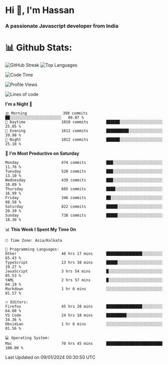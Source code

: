 # Hi 👋, I'm Hassan
### A passionate Javascript developer from India


# 📊 Github Stats:
![GitHub Streak](https://github-readme-streak-stats.herokuapp.com/?user=codeblooded47&theme=dracula&hide_border=false)
![Top Languages](https://github-readme-stats.vercel.app/api/top-langs/?username=codeblooded47&layout=compact&theme=dracula)



<!--START_SECTION:waka-->
![Code Time](http://img.shields.io/badge/Code%20Time-117%20hrs%2015%20mins-blue)

![Profile Views](http://img.shields.io/badge/Profile%20Views-115-blue)

![Lines of code](https://img.shields.io/badge/From%20Hello%20World%20I%27ve%20Written-23.3%20million%20lines%20of%20code-blue)

**I'm a Night 🦉** 

```text
🌞 Morning                398 commits         ██░░░░░░░░░░░░░░░░░░░░░░░   09.87 % 
🌆 Daytime                1010 commits        ██████░░░░░░░░░░░░░░░░░░░   25.05 % 
🌃 Evening                1612 commits        ██████████░░░░░░░░░░░░░░░   39.98 % 
🌙 Night                  1012 commits        ██████░░░░░░░░░░░░░░░░░░░   25.10 % 
```
📅 **I'm Most Productive on Saturday** 

```text
Monday                   474 commits         ███░░░░░░░░░░░░░░░░░░░░░░   11.76 % 
Tuesday                  528 commits         ███░░░░░░░░░░░░░░░░░░░░░░   13.10 % 
Wednesday                439 commits         ███░░░░░░░░░░░░░░░░░░░░░░   10.89 % 
Thursday                 685 commits         ████░░░░░░░░░░░░░░░░░░░░░   16.99 % 
Friday                   346 commits         ██░░░░░░░░░░░░░░░░░░░░░░░   08.58 % 
Saturday                 822 commits         █████░░░░░░░░░░░░░░░░░░░░   20.39 % 
Sunday                   738 commits         █████░░░░░░░░░░░░░░░░░░░░   18.30 % 
```


📊 **This Week I Spent My Time On** 

```text
🕑︎ Time Zone: Asia/Kolkata

💬 Programming Languages: 
Other                    46 hrs 17 mins      ████████████████░░░░░░░░░   65.43 % 
TypeScript               13 hrs 38 mins      █████░░░░░░░░░░░░░░░░░░░░   19.27 % 
JavaScript               3 hrs 54 mins       █░░░░░░░░░░░░░░░░░░░░░░░░   05.53 % 
YAML                     2 hrs 57 mins       █░░░░░░░░░░░░░░░░░░░░░░░░   04.19 % 
Markdown                 1 hr 6 mins         ░░░░░░░░░░░░░░░░░░░░░░░░░   01.57 % 

🔥 Editors: 
Firefox                  45 hrs 20 mins      ████████████████░░░░░░░░░   64.08 % 
VS Code                  24 hrs 18 mins      █████████░░░░░░░░░░░░░░░░   34.36 % 
Obsidian                 1 hr 6 mins         ░░░░░░░░░░░░░░░░░░░░░░░░░   01.56 % 

💻 Operating System: 
Mac                      70 hrs 45 mins      █████████████████████████   100.00 % 
```


 Last Updated on 09/01/2024 00:30:50 UTC
<!--END_SECTION:waka-->

